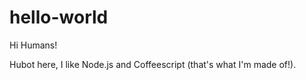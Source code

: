 # hello-world

Hi Humans!

Hubot here, I like Node.js and Coffeescript (that's what I'm made of!).

